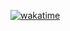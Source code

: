 [![wakatime](https://wakatime.com/badge/user/e239d863-f755-4ff2-a545-b08c29c42b5b.svg)](https://wakatime.com/@e239d863-f755-4ff2-a545-b08c29c42b5b)

